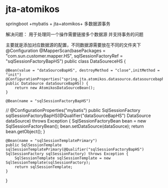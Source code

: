 # jta-atomikos
springboot +mybatis  + jta+atomikos+ 多数据源事务

解决问题： 用于处理同一个操作需要链接多个数据源 并支持事务的问题

主要就是添加对应数据源的配置，不同数据源需要放在不同的文件夹下
@Configuration
@MapperScan(basePackages = "com.sun.customer.mapper.HS", sqlSessionFactoryRef = "sqlSessionFactoryBapHS")
public class DataSoureceHS {

    @Bean(value = "dataSourceBapHS", destroyMethod = "close",initMethod = "init")
    @ConfigurationProperties("spring.jta.atomikos.datasource.datasourcebaphs")
    public DataSource dataSourceBapHS() {
        return new AtomikosDataSourceBean();
    }

    @Bean(name = "sqlSessionFactoryBapHS")
//    @ConfigurationProperties("mybatis")
    public SqlSessionFactory sqlSessionFactoryBapHS(@Qualifier("dataSourceBapHS") DataSource dataSource) throws Exception {
        SqlSessionFactoryBean bean = new SqlSessionFactoryBean();
        bean.setDataSource(dataSource);
        return bean.getObject();
    }

    @Bean(name = "sqlSessionTemplatePrimary")
    public SqlSessionTemplate sqlSessionTemplatePrimary(@Qualifier("sqlSessionFactoryBapHS") SqlSessionFactory sqlSessionFactory) throws Exception {
        SqlSessionTemplate sqlSessionTemplate = new SqlSessionTemplate(sqlSessionFactory);
        return sqlSessionTemplate;
    }
}

